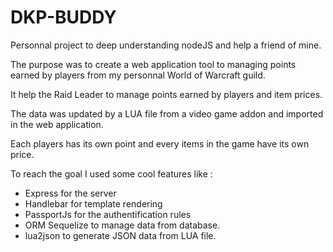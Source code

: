 # DKP-BUDDY

Personnal project to deep understanding nodeJS and help a friend of mine.

The purpose was to create a web application tool to managing points earned by players from my personnal World of Warcraft guild.

It help the Raid Leader to manage points earned by players and item prices.

The data was updated by a LUA file from a video game addon and imported in the web application.

Each players has its own point and every items in the game have its own price.

To reach the goal I used some cool features like :

- Express for the server
- Handlebar for template rendering
- PassportJs for the authentification rules
- ORM Sequelize to manage data from database.
- lua2json to generate JSON data from LUA file.
